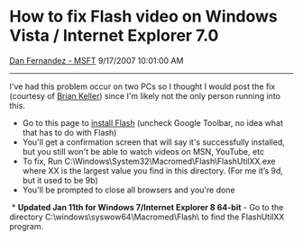 <div id="page">

# How to fix Flash video on Windows Vista / Internet Explorer 7.0

[Dan Fernandez -
MSFT](https://social.msdn.microsoft.com/profile/Dan%20Fernandez%20-%20MSFT)
9/17/2007 10:01:00 AM

-----

<div id="content">

I've had this problem occur on two PCs so I thought I would post the fix
(courtesy of [Brian Keller](http://blogs.msdn.com/briankel)) since I'm
likely not the only person running into this.

  - Go to this page to [install
    Flash](http://www.adobe.com/shockwave/download/index.cgi?P1_Prod_Version=ShockwaveFlash)
    (uncheck Google Toolbar, no idea what that has to do with Flash)
  - You'll get a confirmation screen that will say it's successfully
    installed, but you still won't be able to watch videos on MSN,
    YouTube, etc
  - To fix, Run C:\\Windows\\System32\\Macromed\\Flash\\FlashUtilXX.exe
    where XX is the largest value you find in this directory. (For me
    it’s 9d, but it used to be 9b)
  - You'll be prompted to close all browsers and you're done

 \* **Updated Jan 11th for Windows 7/Internet Explorer 8 64-bit** - Go
to the directory C:\\windows\\syswow64\\Macromed\\Flash\\ to find the
FlashUtilXX program.

</div>

</div>
